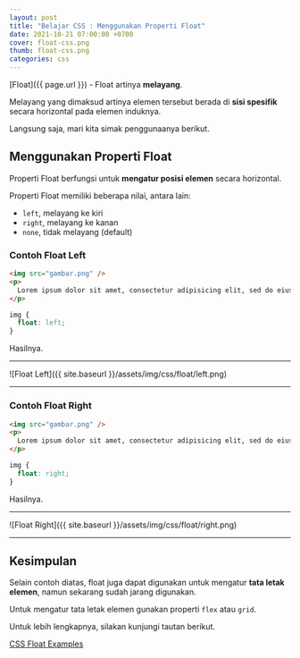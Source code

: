```yaml
---
layout: post
title: "Belajar CSS : Menggunakan Properti Float"
date: 2021-10-21 07:00:00 +0700
cover: float-css.png
thumb: float-css.png
categories: css
---
```


[Float]({{ page.url }}) - Float artinya __melayang__.

Melayang yang dimaksud artinya elemen tersebut berada di __sisi spesifik__ secara horizontal pada elemen induknya.

Langsung saja, mari kita simak penggunaanya berikut.

## Menggunakan Properti Float

Properti Float berfungsi untuk __mengatur posisi elemen__ secara horizontal.

Properti Float memiliki beberapa nilai, antara lain:

* `left`, melayang ke kiri
* `right`, melayang ke kanan
* `none`, tidak melayang (default)

### Contoh Float Left

```html
<img src="gambar.png" />
<p>
  Lorem ipsum dolor sit amet, consectetur adipisicing elit, sed do eiusmod tempor incididunt ut labore et dolore magna aliqua. Ut enim ad minim veniam
</p>
```

```css
img {
  float: left;
}
```

Hasilnya.

***

![Float Left]({{ site.baseurl }}/assets/img/css/float/left.png)

***

### Contoh Float Right

```html
<img src="gambar.png" />
<p>
  Lorem ipsum dolor sit amet, consectetur adipisicing elit, sed do eiusmod tempor incididunt ut labore et dolore magna aliqua. Ut enim ad minim veniam
</p>
```

```css
img {
  float: right;
}
```

Hasilnya.

***

![Float Right]({{ site.baseurl }}/assets/img/css/float/right.png)

***

## Kesimpulan

Selain contoh diatas, float juga dapat digunakan untuk mengatur __tata letak elemen__, namun sekarang sudah jarang digunakan.

Untuk mengatur tata letak elemen gunakan properti `flex` atau `grid`.

Untuk lebih lengkapnya, silakan kunjungi tautan berikut.

<a href="https://www.w3schools.com/css/css_float_examples.asp">CSS Float Examples</a>